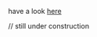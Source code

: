 have a look <a href = "https://hacoeur.github.io/collegeProjects/" target = "_self">here</a> 

// still under construction
